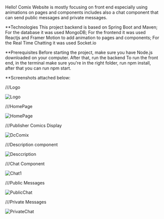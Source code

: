 Hello! Comix Website is mostly focusing on front end especially using animations on pages and components includes also a chat component that can send public messages and private messages.

**Technologies
This project backend is based on Spring Boot and Maven;
For the database it was used MongoDB;
For the frontend it was used Reactjs and Framer Motion to add animation to pages and components;
For the Real Time Chatting it was used Socket.io

**Prerequisites
Before starting the project, make sure you have Node.js downloaded on your computer.
After that, run the backend
To run the front end, in the terminal make sure you're in the right folder, run npm install, after that you can run npm start.


**Screenshots attached below:

///Logo

![Logo](https://github.com/pacurarmihaela/ComixWebsite/assets/71931876/f79a2810-fe3e-4c36-82b3-b15cc517c1fe)


///HomePage

![HomePage](https://github.com/pacurarmihaela/ComixWebsite/assets/71931876/3d1bd4b6-7afc-4136-b356-c46c6b5c31b0)


///Publisher Comics Display

![DcComix](https://github.com/pacurarmihaela/ComixWebsite/assets/71931876/d491498d-7b2a-441b-bd28-3f6ebd8b68a2)


///Description component

![Desccription](https://github.com/pacurarmihaela/ComixWebsite/assets/71931876/ab213085-876c-4bad-b638-7bb0bd8f0b98)


///Chat Component

![Chat1](https://github.com/pacurarmihaela/ComixWebsite/assets/71931876/ecdf4784-aeb1-42c1-a295-52ef5585e56a)


///Public Messages

![PublicChat](https://github.com/pacurarmihaela/ComixWebsite/assets/71931876/c9e5d086-259d-451a-9860-4c85286eda85)


///Private Messages

![PrivateChat](https://github.com/pacurarmihaela/ComixWebsite/assets/71931876/181de2df-f189-4b27-adbe-c4cc1c771937)


